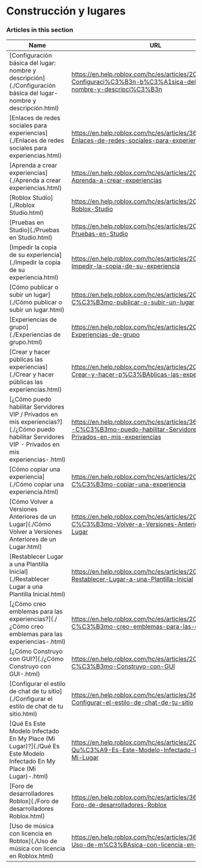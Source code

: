 # Construcción y lugares  
### Articles in this section
Name|URL
-|-
[Configuración básica del lugar: nombre y descripción](./Configuración básica del lugar- nombre y descripción.html) |https://en.help.roblox.com/hc/es/articles/203314030-Configuraci%C3%B3n-b%C3%A1sica-del-lugar-nombre-y-descripci%C3%B3n
[Enlaces de redes sociales para experiencias](./Enlaces de redes sociales para experiencias.html) |https://en.help.roblox.com/hc/es/articles/360000910966-Enlaces-de-redes-sociales-para-experiencias
[Aprenda a crear experiencias](./Aprenda a crear experiencias.html) |https://en.help.roblox.com/hc/es/articles/203625344-Aprenda-a-crear-experiencias
[Roblox Studio](./Roblox Studio.html) |https://en.help.roblox.com/hc/es/articles/203313860-Roblox-Studio
[Pruebas en Studio](./Pruebas en Studio.html) |https://en.help.roblox.com/hc/es/articles/203313870-Pruebas-en-Studio
[Impedir la copia de su experiencia](./Impedir la copia de su experiencia.html) |https://en.help.roblox.com/hc/es/articles/203313940-Impedir-la-copia-de-su-experiencia
[Cómo publicar o subir un lugar](./Cómo publicar o subir un lugar.html) |https://en.help.roblox.com/hc/es/articles/203313890-C%C3%B3mo-publicar-o-subir-un-lugar
[Experiencias de grupo](./Experiencias de grupo.html) |https://en.help.roblox.com/hc/es/articles/203313760-Experiencias-de-grupo
[Crear y hacer públicas las experiencias](./Crear y hacer públicas las experiencias.html) |https://en.help.roblox.com/hc/es/articles/203313950-Crear-y-hacer-p%C3%BAblicas-las-experiencias
[¿Cómo puedo habilitar Servidores VIP / Privados en mis experiencias?](./¿Cómo puedo habilitar Servidores VIP - Privados en mis experiencias-.html) |https://en.help.roblox.com/hc/es/articles/360000781023--C%C3%B3mo-puedo-habilitar-Servidores-VIP-Privados-en-mis-experiencias
[Cómo copiar una experiencia](./Cómo copiar una experiencia.html) |https://en.help.roblox.com/hc/es/articles/203313900-C%C3%B3mo-copiar-una-experiencia
[Cómo Volver a Versiones Anteriores de un Lugar](./Cómo Volver a Versiones Anteriores de un Lugar.html) |https://en.help.roblox.com/hc/es/articles/203313850-C%C3%B3mo-Volver-a-Versiones-Anteriores-de-un-Lugar
[Restablecer Lugar a una Plantilla Inicial](./Restablecer Lugar a una Plantilla Inicial.html) |https://en.help.roblox.com/hc/es/articles/203313920-Restablecer-Lugar-a-una-Plantilla-Inicial
[¿Cómo creo emblemas para las experiencias?](./¿Cómo creo emblemas para las experiencias-.html) |https://en.help.roblox.com/hc/es/articles/203313650--C%C3%B3mo-creo-emblemas-para-las-experiencias
[¿Cómo Construyo con GUI?](./¿Cómo Construyo con GUI-.html) |https://en.help.roblox.com/hc/es/articles/203313960--C%C3%B3mo-Construyo-con-GUI
[Configurar el estilo de chat de tu sitio](./Configurar el estilo de chat de tu sitio.html) |https://en.help.roblox.com/hc/es/articles/360019904552-Configurar-el-estilo-de-chat-de-tu-sitio
[Qué Es Este Modelo Infectado En My Place (Mi Lugar)?](./Qué Es Este Modelo Infectado En My Place (Mi Lugar)-.html) |https://en.help.roblox.com/hc/es/articles/203312920-Qu%C3%A9-Es-Este-Modelo-Infectado-En-My-Place-Mi-Lugar
[Foro de desarrolladores Roblox](./Foro de desarrolladores Roblox.html) |https://en.help.roblox.com/hc/es/articles/360000240223-Foro-de-desarrolladores-Roblox
[Uso de música con licencia en Roblox](./Uso de música con licencia en Roblox.html) |https://en.help.roblox.com/hc/es/articles/360000927163-Uso-de-m%C3%BAsica-con-licencia-en-Roblox